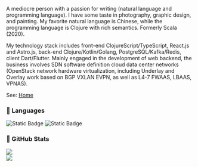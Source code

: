 A mediocre person with a passion for writing (natural language and programming language). I have some taste in photography, graphic design, and painting. My favorite natural language is Chinese, while the programming language is Clojure with rich semantics. Formerly Scala (2020).

My technology stack includes front-end ClojureScript/TypeScript, React.js and Astro.js, back-end Clojure/Kotlin/Golang, PostgreSQL/Kafka/Redis, client Dart/Flutter. Mainly engaged in the development of web backend, the business involves SDN software definition cloud data center networks (OpenStack network hardware virtualization, including Underlay and Overlay work based on BGP VXLAN EVPN, as well as L4-7 FWAAS, LBAAS, VPNAS).

See: [Home](https://www.mazhangjing.com)

<!---

--->

### 🌟 Languages

<div>
  <img alt="Static Badge" src="https://img.shields.io/badge/backend-blue?style=for-the-badge&label=Clojure%2C%20Kotline%2C%20Go">
  <img alt="Static Badge" src="https://img.shields.io/badge/frontend-red?style=for-the-badge&label=Dart%2C%20TypeScript">
</div>
<!-- <div>
  <img src="https://img.shields.io/badge/Swift-f05138?style=for-the-badge&logo=swift&logoColor=white" />
  <img src="https://img.shields.io/badge/Rust-FFD43B?style=for-the-badge&logo=rust&logoColor=white" />
  <img src="https://img.shields.io/badge/C-00599C?style=for-the-badge&logo=c&logoColor=white" />
  <img src="https://img.shields.io/badge/Go-79d4fd?style=for-the-badge&logo=go&logoColor=white" />
  <img src="https://img.shields.io/badge/Python-FFD43B?style=for-the-badge&logo=python&logoColor=white" />
</div>
<div>
  <img src="https://img.shields.io/badge/JavaScript-F7DF1E?style=for-the-badge&logo=javascript&logoColor=white" />
  <img src="https://img.shields.io/badge/TypeScript-blue?style=for-the-badge&logo=typescript&logoColor=white" />
  <img src="https://img.shields.io/badge/Dart-03589c?style=for-the-badge&logo=dart&logoColor=white" />
</div> -->


### 🌟 GitHub Stats
<div>
  <a href="https://github.com/corkine">
    <img align=center src="https://github-readme-stats.vercel.app/api?username=corkine&show_icons=true&count_private=true&include_all_commits=true&hide_title=false"/>
  </a>
 </div>
 
   <div>
  <a href="https://github.com/corkine">
    <img align=center src="https://github-readme-stats.vercel.app/api/top-langs/?username=corkine&layout=compact&hide_title=false&card_width=445&exclude_repo=muninn4j,muninn,github-markdown-css,docs.scala-lang,notebook,mserver,syn-antd,css-diner,learn-os,YYeTsBot,anki,anki-sync-server,yd2anki,tensorflow,RedKindle" />
  </a>
</div>
